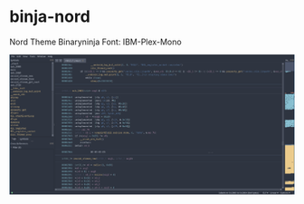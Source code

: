 # binja-nord
Nord Theme Binaryninja
Font: IBM-Plex-Mono

![Prev: ](https://github.com/hanzolabs/binja-nord/blob/master/binja-nord-prev.png?raw=true)
